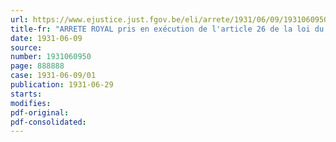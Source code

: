 ```yaml
---
url: https://www.ejustice.just.fgov.be/eli/arrete/1931/06/09/1931060950/justel
title-fr: "ARRETE ROYAL pris en exécution de l'article 26 de la loi du 18 juin 1930 relative à l'assurance en vue de la vieillesse et du décès prématuré des employés fixant les tarifs des rentes que doivent garantir les établissements d'assurances agrées"
date: 1931-06-09
source:
number: 1931060950
page: 888888
case: 1931-06-09/01
publication: 1931-06-29
starts:
modifies:
pdf-original:
pdf-consolidated:
---
```


